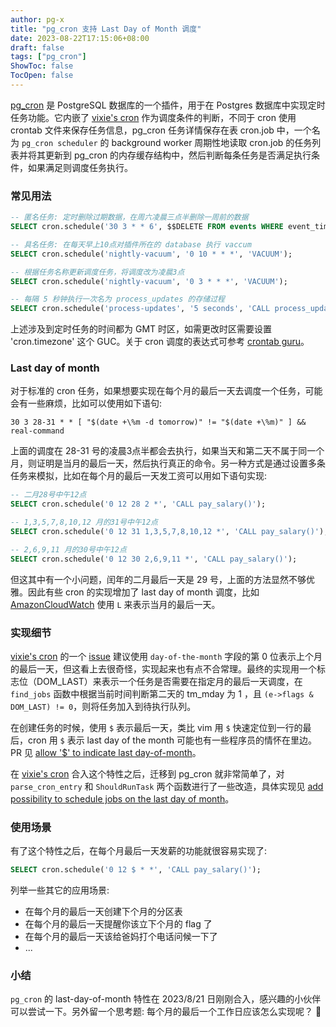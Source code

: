 ```yaml
---
author: pg-x
title: "pg_cron 支持 Last Day of Month 调度"
date: 2023-08-22T17:15:06+08:00
draft: false
tags: ["pg_cron"]
ShowToc: false
TocOpen: false
---
```


[pg_cron](https://github.com/citusdata/pg_cron) 是 PostgreSQL 数据库的一个插件，用于在 Postgres 数据库中实现定时任务功能。它内嵌了 [vixie's cron](https://github.com/vixie/cron) 作为调度条件的判断，不同于 cron 使用 crontab 文件来保存任务信息，pg_cron 任务详情保存在表 cron.job 中，一个名为 `pg_cron scheduler` 的 background worker 周期性地读取 cron.job 的任务列表并将其更新到 pg_cron 的内存缓存结构中，然后判断每条任务是否满足执行条件，如果满足则调度任务执行。

### 常见用法

```SQL
-- 匿名任务: 定时删除过期数据，在周六凌晨三点半删除一周前的数据
SELECT cron.schedule('30 3 * * 6', $$DELETE FROM events WHERE event_time < now() - interval '1 week'$$);

-- 具名任务: 在每天早上10点对插件所在的 database 执行 vaccum
SELECT cron.schedule('nightly-vacuum', '0 10 * * *', 'VACUUM');

-- 根据任务名称更新调度任务，将调度改为凌晨3点
SELECT cron.schedule('nightly-vacuum', '0 3 * * *', 'VACUUM');

-- 每隔 5 秒钟执行一次名为 process_updates 的存储过程
SELECT cron.schedule('process-updates', '5 seconds', 'CALL process_updates()');
```

上述涉及到定时任务的时间都为 GMT 时区，如需更改时区需要设置 'cron.timezone' 这个 GUC。关于 cron 调度的表达式可参考 [crontab guru](https://crontab.guru/)。

### Last day of month

对于标准的 cron 任务，如果想要实现在每个月的最后一天去调度一个任务，可能会有一些麻烦，比如可以使用如下语句:

```shell
30 3 28-31 * * [ "$(date +\%m -d tomorrow)" != "$(date +\%m)" ] && real-command
```

上面的调度在 28-31 号的凌晨3点半都会去执行，如果当天和第二天不属于同一个月，则证明是当月的最后一天，然后执行真正的命令。另一种方式是通过设置多条任务来模拟，比如在每个月的最后一天发工资可以用如下语句实现:

```SQL
-- 二月28号中午12点
SELECT cron.schedule('0 12 28 2 *', 'CALL pay_salary()');

-- 1,3,5,7,8,10,12 月的31号中午12点
SELECT cron.schedule('0 12 31 1,3,5,7,8,10,12 *', 'CALL pay_salary()');

-- 2,6,9,11 月的30号中午12点
SELECT cron.schedule('0 12 30 2,6,9,11 *', 'CALL pay_salary()');
```

但这其中有一个小问题，闰年的二月最后一天是 29 号，上面的方法显然不够优雅。因此有些 cron 的实现增加了 last day of month 调度，比如 [AmazonCloudWatch](https://docs.aws.amazon.com/AmazonCloudWatch/latest/events/ScheduledEvents.html) 使用 `L` 来表示当月的最后一天。

### 实现细节

[vixie's cron](https://github.com/vixie/cron) 的一个 [issue](https://github.com/vixie/cron/issues/4) 建议使用 `day-of-the-month` 字段的第 0 位表示上个月的最后一天，但这看上去很奇怪，实现起来也有点不合常理。最终的实现用一个标志位（DOM_LAST）来表示一个任务是否需要在指定月的最后一天调度，在 `find_jobs` 函数中根据当前时间判断第二天的 tm_mday 为 1 ，且 `(e->flags & DOM_LAST) != 0`，则将任务加入到待执行队列。

在创建任务的时候，使用 `$` 表示最后一天，类比 vim 用 `$` 快速定位到一行的最后，cron 用 `$` 表示 last day of the month 可能也有一些程序员的情怀在里边。PR 见 [allow '$' to indicate last day-of-month](https://github.com/vixie/cron/pull/20)。

在 [vixie's cron](https://github.com/vixie/cron) 合入这个特性之后，迁移到 pg_cron 就非常简单了，对 `parse_cron_entry` 和 `ShouldRunTask` 两个函数进行了一些改造，具体实现见 [add possibility to schedule jobs on the last day of month](https://github.com/citusdata/pg_cron/pull/273)。


### 使用场景

有了这个特性之后，在每个月最后一天发薪的功能就很容易实现了:

```SQL
SELECT cron.schedule('0 12 $ * *', 'CALL pay_salary()');
```

列举一些其它的应用场景:

- 在每个月的最后一天创建下个月的分区表
- 在每个月的最后一天提醒你该立下个月的 flag 了
- 在每个月的最后一天该给爸妈打个电话问候一下了
- ...

### 小结

`pg_cron` 的 last-day-of-month 特性在 2023/8/21 日刚刚合入，感兴趣的小伙伴可以尝试一下。另外留一个思考题: 每个月的最后一个工作日应该怎么实现呢？ 🧐
